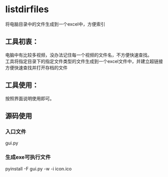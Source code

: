 # listdirfiles
将电脑目录中的文件生成到一个excel中，方便索引

## 工具初衷：
电脑中有比较多视频，没办法记住每一个视频的文件名，不方便快速查找。  
工具将指定目录下的指定文件类型的文件生成到一个excel文件中，并建立超链接方便快速查找并打开存档的文件

## 工具使用：  
按照界面说明使用即可。

## 源码使用
### 入口文件  
gui.py
### 生成exe可执行文件  
pyinstall -F gui.py -w -i icon.ico



